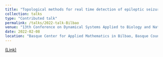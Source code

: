 ```yaml
---
title: "Topological methods for real time detection of epileptic seizures in electroencephalographic recordings"
collection: talks
type: "Contributed talk"
permalink: /talks/2022-talk-Bilbao
venue: "13th Conference on Dynamical Systems Applied to Biology and Natural Sciences (DSABNS 2022)"
date: 2022-02-08
location: "Basque Center for Applied Mathematics in Bilbao, Basque Country, Spain (virtual)"
---
```


[(Link)](https://https://sites.google.com/view/dsabns2022/home?authuser=0)




